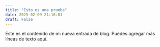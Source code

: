 ```yaml
---
title: "Esto es una prueba"
date: 2025-02-09 21:16:01
draft: False
---
```


Este es el contenido de mi nueva entrada de blog.
Puedes agregar más líneas de texto aquí.
